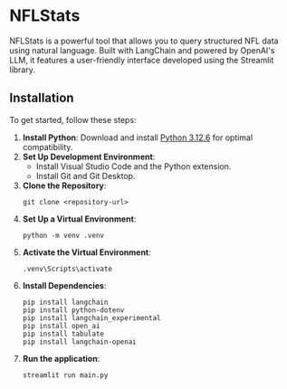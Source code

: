# NFLStats

NFLStats is a powerful tool that allows you to query structured NFL data using natural language. Built with LangChain and powered by OpenAI's LLM, it features a user-friendly interface developed using the Streamlit library.

## Installation

To get started, follow these steps:

1. **Install Python**: Download and install [Python 3.12.6](https://www.python.org/ftp/python/3.12.6/python-3.12.6-amd64.exe) for optimal compatibility.
2. **Set Up Development Environment**:
   - Install Visual Studio Code and the Python extension.
   - Install Git and Git Desktop.
3. **Clone the Repository**:
   ```
   git clone <repository-url>
4. **Set Up a Virtual Environment**:
   ```
   python -m venv .venv
5. **Activate the Virtual Environment**:
   ```
   .venv\Scripts\activate
6. **Install Dependencies**: 
   ```
   pip install langchain
   pip install python-dotenv
   pip install langchain_experimental
   pip install open_ai
   pip install tabulate
   pip install langchain-openai
 7. **Run the application**:
    ```
    streamlit run main.py
